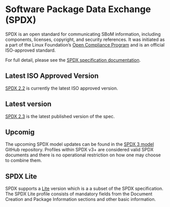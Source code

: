 #  Software Package Data Exchange (SPDX)

SPDX is an open standard for communicating SBoM information, including components, licenses, copyright, and security references. It was initiated as a part of the Linux Foundation’s [Open Compliance Program](https://compliance.linuxfoundation.org) and is an official ISO-approved standard.

For full detail, please see the [SPDX specification documentation](https://spdx.dev).

## Latest ISO Approved Version

[SPDX 2.2](https://spdx.github.io/spdx-spec/v2.2.2/) is currently the latest ISO approved version.

## Latest version

[SPDX 2.3](https://spdx.github.io/spdx-spec/v2.3/) is the latest published version of the spec.

## Upcomig

The upcoming SPDX model updates can be found in the [SPDX 3 model](https://github.com/spdx/spdx-3-model) GitHub repository.
Profiles within SPDX v3+ are considered valid SPDX documents and there is no operational restriction on how one may choose to combine them.

## SPDX Lite

SPDX supports a [Lite](https://spdx.github.io/spdx-spec/v2.3/SPDX-Lite/) version which is a a subset of the SPDX specification. The SPDX Lite profile consists of mandatory fields from the Document Creation and Package Information sections and other basic information.